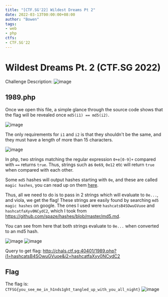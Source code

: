 ```yaml
---
title: "[CTF.SG'22] Wildest Dreams Pt 2"
date: 2022-03-13T00:00:00+08:00
author: "Bowen"
tags:
- web
- php
ctfs:
- CTF.SG'22
---
```


# Wildest Dreams Pt. 2 (CTF.SG 2022)

Challenge Description:
![image](https://user-images.githubusercontent.com/85286288/158060498-00273d94-e72e-4a6d-a853-256b5b58555e.png)

## 1989.php

Once we open this file, a simple glance through the source code shows that the
flag will be revealed once `md5(i1) == md5(i2)`.

![image](https://user-images.githubusercontent.com/85286288/158060585-a64d1573-dbf9-497c-a4b1-62dfb10e3104.png)

The only requirements for `i1` and `i2` is that they shouldn't be the same, and
they must have a length of more than 15 characters.

![image](https://user-images.githubusercontent.com/85286288/158060645-d40bb341-f9eb-4537-9c7f-319f704846c4.png)

In php, two strings matching the regular expression `0+e[0-9]+` compared with
`==` returns `true`. Thus, strings such as `0e69`, `0e12` etc will return `true`
when compared with each other.

Some `md5` hashes will output hashes starting with `0e`, and these are called
`magic hashes`, you can read up on them [here](https://www.whitehatsec.com/blog/magic-hashes/).

Thus, all we need to do is to pass in 2 strings which will evaluate to `0e...`,
and viola, we get the flag! These strings are easily found by searching
`md5 magic hashes` on google. The ones I used were `hashcatsB4SOwuGVuoe` and
`hashcatfaXyv0NCydC2`, which I took from https://github.com/spaze/hashes/blob/master/md5.md.

You can see from here that both strings evaluate to `0e...` when converted to an
md5 hash.

![image](https://user-images.githubusercontent.com/85286288/158060995-56ad840b-d4d7-4268-a241-122920fe7748.png)
![image](https://user-images.githubusercontent.com/85286288/158061006-7ebcf25c-a290-460e-87da-97bcd236b7ee.png)

Query to get flag: http://chals.ctf.sg:40401/1989.php?i1=hashcatsB4SOwuGVuoe&i2=hashcatfaXyv0NCydC2

## Flag

The flag is: `CTFSG{you_see_me_in_h1nds1ght_tangled_up_with_you_all_night}`
![image](https://user-images.githubusercontent.com/85286288/158060933-25a35803-88dd-4297-9de6-eedcfc42cede.png)
